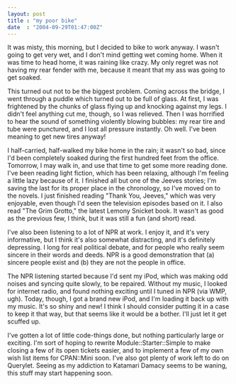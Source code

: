 ```yaml
---
layout: post
title : "my poor bike"
date  : "2004-09-29T01:47:00Z"
---
```

It was misty, this morning, but I decided to bike to work anyway.  I wasn't going to get very wet, and I don't mind getting wet coming home.  When it was time to head home, it was raining like crazy.  My only regret was not having my rear fender with me, because it meant that my ass was going to get soaked.

This turned out not to be the biggest problem.  Coming across the bridge, I went through a puddle which turned out to be full of glass.  At first, I was frightened by the chunks of glass flying up and knocking against my legs.  I didn't feel anything cut me, though, so I was relieved.  Then I was horrified to hear the sound of something violently blowing bubbles: my rear tire and tube were punctured, and I lost all pressure instantly.  Oh well.  I've been meaning to get new tires anyway!

I half-carried, half-walked my bike home in the rain; it wasn't so bad, since I'd been completely soaked during the first hundred feet from the office. Tomorrow, I may walk in, and use that time to get some more reading done.  I've been reading light fiction, which has been relaxing, although I'm feeling a little lazy because of it.  I finished all but one of the Jeeves stories; I'm saving the last for its proper place in the chronology, so I've moved on to the novels.  I just finished reading "Thank You, Jeeves," which was very enjoyable, even though I'd seen the television episodes based on it.  I also read "The Grim Grotto," the latest Lemony Snicket book.  It wasn't as good as the previous few, I think, but it was still a fun (and short) read.

I've also been listening to a lot of NPR at work.  I enjoy it, and it's very informative, but I think it's also somewhat distracting, and it's definitely depressing.  I long for real political debate, and for people who really seem sincere in their words and deeds.  NPR is a good demonstration that (a) sincere people exist and (b) they are not the people in office.

The NPR listening started because I'd sent my iPod, which was making odd noises and syncing quite slowly, to be repaired.  Without my music, I looked for internet radio, and found nothing exciting until I tuned in NPR (via WMP, ugh). Today, though, I got a brand new iPod, and I'm loading it back up with my music.  It's so shiny and new!  I think I should consider putting it in a case to keep it that way, but that seems like it would be a bother.  I'll just let it get scuffed up.

I've gotten a lot of little code-things done, but nothing particularly large or exciting.  I'm sort of hoping to rewrite Module::Starter::Simple to make closing a few of its open tickets easier, and to implement a few of my own wish list items for CPAN::Mini soon.  I've also got plenty of work left to do on Querylet.  Seeing as my addiction to Katamari Damacy seems to be waning, this stuff may start happening soon.

